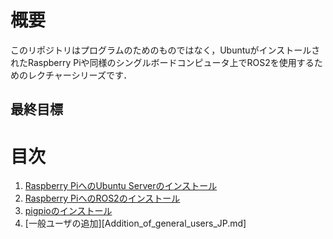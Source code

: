 # 概要

このリポジトリはプログラムのためのものではなく，UbuntuがインストールされたRaspberry Piや同様のシングルボードコンピュータ上でROS2を使用するためのレクチャーシリーズです．

## 最終目標

# 目次

1. [Raspberry PiへのUbuntu Serverのインストール](Installation_of_UbuntuServer_on_RaspberryPi_JP.md)
1. [Raspberry PiへのROS2のインストール](Installation_of_ROS2_on_RaspberryPi_JP.md)
1. [pigpioのインストール](Installation_of_pigpio_library_JP.md)
1. [一般ユーザの追加][Addition_of_general_users_JP.md]
